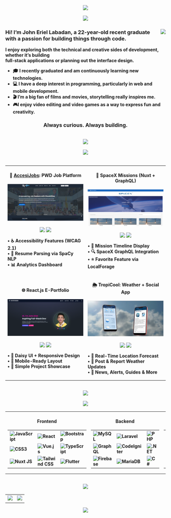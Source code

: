 <div style="width:100%" align="center">

![](https://capsule-render.vercel.app/api?type=waving&color=0:1E90FF,100:00FFB2&fontColor=F0F0F0&stroke=000000&height=200&width=400&section=header&text=Hi%2C%20I%27m%20John%20Eriel%20Labadan%20👋&fontSize=50&animation=scaleIn&fontAlignY=35&desc=Full%20Stack%20Developer%20for%20Web%20and%20Mobile&descSize=20&descAlignY=55&descAlign=50)

<img src="https://capsule-render.vercel.app/api?type=waving&color=0:1E90FF,100:00FFB2&fontColor=F0F0F0&stroke=000000&height=115&fontSize=45&fontAlignY=35&text=About%20%Me" />





###

<img align="right" height="250" src="giftech.gif"  />

###

<div align="left">
  <h3>Hi! I’m <strong>John Eriel Labadan<strong>, a 22-year-old recent graduate with a passion for building things through code.</h3>
  <p>I enjoy exploring both the technical and creative sides of development, whether it’s building<br> full-stack applications  or planning out the interface design.</p>
</div>

<div align="left">
  <ul>
    <li>🎓 I recently graduated and am continuously learning new technologies.</li>
    <li>💻 I have a deep interest in programming, particularly in web and mobile development.</li>
    <li>🎬 I’m a big fan of films and movies, storytelling really inspires me.</li>
    <li>🎮I enjoy video editing and video games as a way to express fun and creativity.</li>
  </ul>
</div>


###

<h3>Always curious. Always building.</h3>
<br>
<img src="https://user-images.githubusercontent.com/73097560/115834477-dbab4500-a447-11eb-908a-139a6edaec5c.gif">
<br>


![](https://capsule-render.vercel.app/api?type=venom&height=150&text=🚀%20Featured%20Projects&fontSize=40&color=0:1E90FF,100:00FFB2&&fontColor=black&stroke=00e0ff)
<br>
<br>
<table>
  <tr>
    <td width="50%">
      <h4 align="center">🧩 <u>AccesiJobs</u>: PWD Job Platform</h4>
      <div align="center">  
        <img src="acjobsphss.png" width="100%" alt="AccesiJobs Project"/>
        <br><br>
        <a href="#"><img src="https://img.shields.io/badge/View_on_GitHub-2ea44f?style=for-the-badge&logo=github"/></a>
        <a href="#"><img src="https://img.shields.io/badge/Live_Demo-brightgreen?style=for-the-badge&logo=vercel"/></a>
      </div>
      <p>
        • ♿️ Accessibility Features (WCAG 2.1)<br>
        • 🧠 Resume Parsing via SpaCy NLP<br>
        • 📊 Analytics Dashboard
      </p>
    </td>
    <td width="50%">
      <h4 align="center">🚀 SpaceX Missions (Nuxt + GraphQL)</h4>
      <div align="center">  
        <img src="spacexss.png" width="100%" alt="AccesiJobs Project"/>
        <br><br>
        <a href="#"><img src="https://img.shields.io/badge/View_on_GitHub-2ea44f?style=for-the-badge&logo=github"/></a>
        <a href="#"><img src="https://img.shields.io/badge/Live_Demo-brightgreen?style=for-the-badge&logo=vercel"/></a>
      </div>
      <p>
        • 📅 Mission Timeline Display<br>
        • 🔍 SpaceX GraphQL Integration<br>
        • ⭐ Favorite Feature via LocalForage
      </p>
    </td>
  </tr>
  <tr>
    <td width="50%">
      <h4 align="center">🌐 React.js E-Portfolio</h4>
      <div align="center">  
        <img src="portfolioss.png" width="100%" alt="AccesiJobs Project"/>
        <br><br>
        <a href="#"><img src="https://img.shields.io/badge/View_on_GitHub-2ea44f?style=for-the-badge&logo=github"/></a>
        <a href="#"><img src="https://img.shields.io/badge/Live_Demo-brightgreen?style=for-the-badge&logo=vercel"/></a>
      </div>
      <p>
        • 🎨 Daisy UI + Responsive Design<br>
        • 📱 Mobile-Ready Layout<br>
        • 📁 Simple Project Showcase
      </p>
    </td>
    <td width="50%">
      <h4 align="center">🌦️ TropiCool: Weather + Social App</h4>
      <div align="center">  
        <img src="tropicoolss.png" width="100%" alt="AccesiJobs Project"/>
        <br><br>
        <a href="#"><img src="https://img.shields.io/badge/View_on_GitHub-2ea44f?style=for-the-badge&logo=github"/></a>
        <a href="#"><img src="https://img.shields.io/badge/Live_Demo-brightgreen?style=for-the-badge&logo=vercel"/></a>
      </div>
      <p>
        • 📍 Real-Time Location Forecast<br>
        • 💬 Post & Report Weather Updates<br>
        • 📰 News, Alerts, Guides & More
      </p>
    </td>
  </tr>
</table>

<br>
<img src="https://user-images.githubusercontent.com/73097560/115834477-dbab4500-a447-11eb-908a-139a6edaec5c.gif">
<br>

![](https://capsule-render.vercel.app/api?type=venom&height=150&text=💻%20Tech%20Stack&fontSize=40&color=0:1E90FF,100:00FFB2&&fontColor=black&stroke=00e0ff&animation=fadeIn)

<table width="100%">
  <tr valign="top">
    <!-- Frontend -->
    <td width="33%">
      <h4 align="center">Frontend</h4>
      <table width="100%">
        <tr>
          <td><img src="https://profilinator.rishav.dev/skills-assets/javascript-original.svg" alt="JavaScript" height="55" /></td>
          <td><img src="https://profilinator.rishav.dev/skills-assets/react-original-wordmark.svg" alt="React" height="=55" /></td>
          <td><img src="https://profilinator.rishav.dev/skills-assets/bootstrap-plain.svg" alt="Bootstrap" height="55" /></td>
        </tr>
        <tr>
          <td><img src="https://profilinator.rishav.dev/skills-assets/css3-original-wordmark.svg" alt="CSS3" height="55" /></td>
          <td><img src="https://devicon-website.vercel.app/api/vuejs/original.svg" alt="Vue.js" height="55" /></td>
          <td><img src="https://profilinator.rishav.dev/skills-assets/typescript-original.svg" alt="TypeScript" height="55" /></td>
        </tr>
        <tr>
          <td><img src="https://profilinator.rishav.dev/skills-assets/nuxt.png" alt="Nuxt JS" height="55" /></td>
          <td><img src="https://profilinator.rishav.dev/skills-assets/tailwindcss.svg" alt="Tailwind CSS" height="55" /></td>
          <td><img src="https://profilinator.rishav.dev/skills-assets/flutterio-icon.svg" alt="Flutter" height="55" /></td>
        </tr>
      </table>
    </td>
    <!-- Backend -->
    <td width="33%">
      <h4 align="center">Backend</h4>
      <table width="100%">
        <tr>
          <td><img src="https://profilinator.rishav.dev/skills-assets/mysql-original-wordmark.svg" alt="MySQL" height="55" /></td>
          <td><img src="https://profilinator.rishav.dev/skills-assets/laravel-plain-wordmark.svg" alt="Laravel" height="55" /></td>
          <td><img src="https://profilinator.rishav.dev/skills-assets/php-original.svg" alt="PHP" height="55" /></td>
        </tr>
        <tr>
          <td><img src="https://devicon-website.vercel.app/api/graphql/plain-wordmark.svg" alt="GraphQL" height="55" /></td>
          <td><img src="https://profilinator.rishav.dev/skills-assets/codeigniter.svg" alt="CodeIgniter" height="55" /></td>
          <td><img src="https://devicon-website.vercel.app/api/dot-net/plain-wordmark.svg?color=%233A90C7" alt=".NET" height="55" /></td>
        </tr>
        <tr>
          <td><img src="https://profilinator.rishav.dev/skills-assets/firebase.png" alt="Firebase" height="55" /></td>
          <td><img src="https://profilinator.rishav.dev/skills-assets/mariadb.png" alt="MariaDB" height="55" /></td>
          <td><img src="https://profilinator.rishav.dev/skills-assets/csharp-original.svg" alt="C#" height="55" /></td>
        </tr>
      </table>
    </td>
    <!-- Tools -->
    <td width="33%">
      <h4 align="center">Tools Used</h4>
      <table width="100%">
        <tr>
          <td><img src="https://profilinator.rishav.dev/skills-assets/git-scm-icon.svg" alt="Git" height="55" /></td>
          <td><img src="https://devicon-website.vercel.app/api/github/original.svg?color=%23B79400" alt="Bash" height="55" /></td>
          <td><img src="https://profilinator.rishav.dev/skills-assets/google_cloud-icon.svg" alt="GCP" height="55" /></td>
        </tr>
        <tr>
          <td><img src="https://profilinator.rishav.dev/skills-assets/figma-icon.svg" alt="Figma" height="55" /></td>
          <td><img src="https://profilinator.rishav.dev/skills-assets/xampp.png" alt="XAMPP" height="55" /></td>
          <td><img src="https://profilinator.rishav.dev/skills-assets/aftereffects.png" alt="After Effects" height="55" /></td>
        </tr>
        <tr>
          <td><img src="https://profilinator.rishav.dev/skills-assets/adobepremierepro.png" alt="Premiere Pro" height="55" /></td>
          <td></td>
          <td></td>
        </tr>
      </table>
    </td>
  </tr>
</table>

<br>
<img src="https://capsule-render.vercel.app/api?type=waving&color=0:1E90FF,100:00FFB2&fontColor=F0F0F0&stroke=000000&height=115&fontSize=45&fontAlignY=35&text=Contact%20%&animation=fadeIn" />

<table width="100%">
  <tr>
    <td align="left">
      <a href="mailto:cjohneriel@gmail.com" target="_blank">
        <img src="https://capsule-render.vercel.app/api?type=blur&height=800&color=gradient&text=Email%20&fontSize=80&desc=cjohneriel@gmail.com&descSize=30&fontColor=F0F0F0&stroke=000000&animation=fadeIn" width="100%">
      </a>
    </td>
    <td align="right">
      <a href="https://www.linkedin.com/in/jhneriel/" target="_blank">
        <img src="https://capsule-render.vercel.app/api?type=blur&height=800&color=gradient&text=LinkedIn%20&fontSize=80&desc=https://www.linkedin.com/in/jhneriel/&descSize=30&fontColor=F0F0F0&stroke=000000&animation=fadeIn" width="100%">
      </a>
    </td>
  </tr>
</table>

    
  ![](https://capsule-render.vercel.app/api?type=waving&color=0:1E90FF,100:00FFB2&height=150&section=footer&text=🙏%20Thank%20You%20for%20Visiting&fontSize=25&fontColor=black&animation=scaleIn&fontAlignY=60&desc=%22Strive%20not%20to%20be%20a%20success%2C%20but%20rather%20to%20be%20of%20value.%22%20-%20Albert%20Einstein&descSize=18&descAlignY=80&descAlign=50)



  
</div>
</div>






   
   







